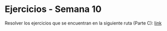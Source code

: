 # Ejercicios - Semana 10
Resolver los ejercicios que se encuentran en la siguiente ruta (Parte C):
[link](https://github.com/ulima-lp/ejercicios-20231-fs/blob/main/10.md)